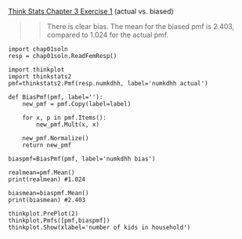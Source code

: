 [Think Stats Chapter 3 Exercise 1](http://greenteapress.com/thinkstats2/html/thinkstats2004.html#toc31) (actual vs. biased)

>> There is clear bias. The mean for the biased pmf is 2.403, compared to 1.024 for the actual pmf.
```
import chap01soln
resp = chap01soln.ReadFemResp()

import thinkplot
import thinkstats2
pmf=thinkstats2.Pmf(resp.numkdhh, label='numkdhh actual')

def BiasPmf(pmf, label=''):
    new_pmf = pmf.Copy(label=label)

    for x, p in pmf.Items():
        new_pmf.Mult(x, x)
        
    new_pmf.Normalize()
    return new_pmf

biaspmf=BiasPmf(pmf, label='numkdhh bias')

realmean=pmf.Mean()
print(realmean)	#1.024

biasmean=biaspmf.Mean()
print(biasmean)	#2.403

thinkplot.PrePlot(2)
thinkplot.Pmfs([pmf,biaspmf])
thinkplot.Show(xlabel='number of kids in household')
